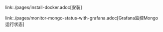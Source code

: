 link:./pages/install-docker.adoc[安装]

link:./pages/monitor-mongo-status-with-grafana.adoc[Grafana监控Mongo运行状态]
